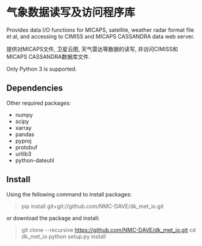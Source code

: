 # 气象数据读写及访问程序库
Provides data I/O functions for MICAPS, satellite,
weather radar format file et al, and accessing to
CIMISS and MICAPS CASSANDRA data web server.

提供对MICAPS文件, 卫星云图, 天气雷达等数据的读写, 并访问CIMISS和
MICAPS CASSANDRA数据库文件.

Only Python 3 is supported.

## Dependencies
Other required packages:

- numpy
- scipy
- xarray
- pandas
- pyproj
- protobuf
- urllib3
- python-dateutil

## Install
Using the fellowing command to install packages:

> pip install git+git://github.com/NMC-DAVE/dk_met_io.git

or download the package and install:

> git clone --recursive https://github.com/NMC-DAVE/dk_met_io.git
> cd dk_met_io
> python setup.py install
